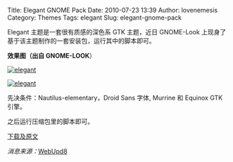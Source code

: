 Title: Elegant GNOME Pack
Date: 2010-07-23 13:39
Author: lovenemesis
Category: Themes
Tags: elegant
Slug: elegant-gnome-pack

Elegant 主题是一套很有质感的深色系 GTK 主题，近日 GNOME-Look
上现身了基于该主题制作的一套安装包，运行其中的脚本即可。

**效果图（出自 GNOME-LOOK**）

[![elegant](http://linuxtoy.org/img/2010/07/elegant_01.jpg)](http://linuxtoy.org/img/2010/07/elegant_01.jpg)

[![elegant](http://linuxtoy.org/img/2010/07/elegant_02.jpg)](http://linuxtoy.org/img/2010/07/elegant_02.jpg)

先决条件：Nautilus-elementary，Droid Sans 字体, Murrine 和 Equinox GTK
引擎。

之后运行压缩包里的脚本即可。

[下载及原文](http://gnome-look.org/content/show.php/Elegant+Gnome+Pack?content=127826)

*消息来源：*[WebUpd8](http://www.webupd8.org/2010/07/5-beautiful-gnome-gtk-themes-new-or.html)
